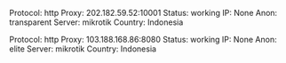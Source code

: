 Protocol: http
Proxy: 202.182.59.52:10001
Status: working
IP: None
Anon: transparent
Server: mikrotik
Country: Indonesia

Protocol: http
Proxy: 103.188.168.86:8080
Status: working
IP: None
Anon: elite
Server: mikrotik
Country: Indonesia

